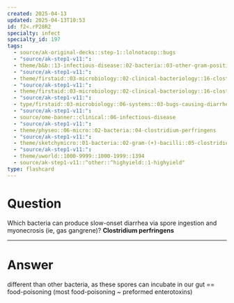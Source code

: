 ```yaml
---
created: 2025-04-13
updated: 2025-04-13T10:53
id: f2<.rP28R2
specialty: infect
specialty_id: 197
tags:
  - source/ak-original-decks::step-1::lolnotacop::bugs
  - "source/ak-step1-v11:": 
  - theme/b&b::13-infectious-disease::02-bacteria::03-other-gram-positives
  - "source/ak-step1-v11:": 
  - theme/firstaid::03-microbiology::02-clinical-bacteriology::16-clostridia
  - "source/ak-step1-v11:": 
  - theme/firstaid::03-microbiology::02-clinical-bacteriology::16-clostridia::clostridium-perfringens
  - "source/ak-step1-v11:": 
  - type/firstaid::03-microbiology::06-systems::03-bugs-causing-diarrhea
  - "source/ak-step1-v11:": 
  - source/ome-banner::clinical::06-infectious-disease
  - "source/ak-step1-v11:": 
  - theme/physeo::06-micro::02-bacteria::04-clostridium-perfringens
  - "source/ak-step1-v11:": 
  - theme/sketchymicro::01-bacteria::02-gram-(+)-bacilli::05-clostridium-perfringens
  - "source/ak-step1-v11:": 
  - theme/uworld::1000-9999::1000-1999::1394
  - source/ak-step1-v11::^other::^highyield::1-highyield"
type: flashcard
---
```


# Question
Which bacteria can produce slow-onset diarrhea via spore ingestion and myonecrosis (ie, gas gangrene)?   **Clostridium perfringens**

---

# Answer
different than other bacteria, as these spores can incubate in our gut == food-poisoning (most food-poisoning ~ preformed enterotoxins)